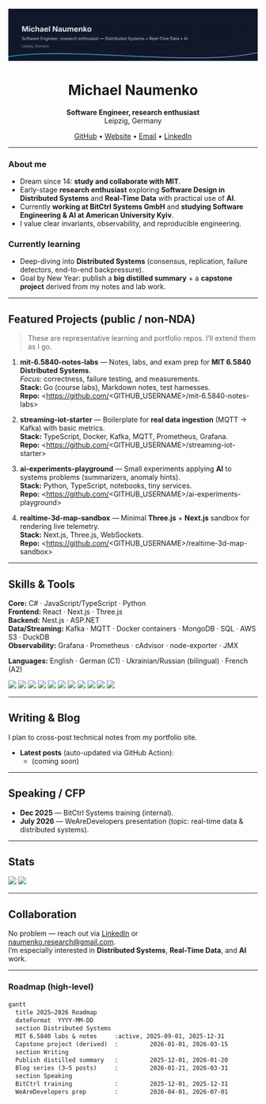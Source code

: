 <p align="center">
  <img src="./assets/banner.svg" alt="Michael Naumenko — Software Engineer, research enthusiast" />
</p>

<h1 align="center">Michael Naumenko</h1>
<p align="center">
  <strong>Software Engineer, research enthusiast</strong><br/>
  Leipzig, Germany
</p>

<p align="center">
  <a href="https://github.com/<GITHUB_USERNAME>">GitHub</a> •
  <a href="#">Website</a> •
  <a href="mailto:naumenko.research@gmail.com">Email</a> •
  <a href="https://linkedin.com/in/naumenko-fullstack">LinkedIn</a>
</p>

---

### About me

- Dream since 14: **study and collaborate with MIT**.  
- Early-stage **research enthusiast** exploring **Software Design in Distributed Systems** and **Real-Time Data** with practical use of **AI**.  
- Currently **working at BitCtrl Systems GmbH** and **studying Software Engineering & AI at American University Kyiv**.  
- I value clear invariants, observability, and reproducible engineering.

### Currently learning

- Deep-diving into **Distributed Systems** (consensus, replication, failure detectors, end-to-end backpressure).  
- Goal by New Year: publish a **big distilled summary** + a **capstone project** derived from my notes and lab work.

---

## Featured Projects (public / non-NDA)

> These are representative learning and portfolio repos. I’ll extend them as I go.

1) **mit-6.5840-notes-labs** — Notes, labs, and exam prep for **MIT 6.5840 Distributed Systems**.  
   _Focus:_ correctness, failure testing, and measurements.  
   **Stack:** Go (course labs), Markdown notes, test harnesses.  
   **Repo:** <https://github.com/<GITHUB_USERNAME>/mit-6.5840-notes-labs>

2) **streaming-iot-starter** — Boilerplate for **real data ingestion** (MQTT → Kafka) with basic metrics.  
   **Stack:** TypeScript, Docker, Kafka, MQTT, Prometheus, Grafana.  
   **Repo:** <https://github.com/<GITHUB_USERNAME>/streaming-iot-starter>

3) **ai-experiments-playground** — Small experiments applying **AI** to systems problems (summarizers, anomaly hints).  
   **Stack:** Python, TypeScript, notebooks, tiny services.  
   **Repo:** <https://github.com/<GITHUB_USERNAME>/ai-experiments-playground>

4) **realtime-3d-map-sandbox** — Minimal **Three.js** + **Next.js** sandbox for rendering live telemetry.  
   **Stack:** Next.js, Three.js, WebSockets.  
   **Repo:** <https://github.com/<GITHUB_USERNAME>/realtime-3d-map-sandbox>

---

## Skills & Tools

**Core:** C# · JavaScript/TypeScript · Python  
**Frontend:** React · Next.js · Three.js  
**Backend:** Nest.js · ASP.NET  
**Data/Streaming:** Kafka · MQTT · Docker containers · MongoDB · SQL · AWS S3 · DuckDB  
**Observability:** Grafana · Prometheus · cAdvisor · node-exporter · JMX

**Languages:** English · German (C1) · Ukrainian/Russian (bilingual) · French (A2)

<p>
  <!-- badges (dark theme friendly) -->
  <img src="https://img.shields.io/badge/C%23-239120?logo=.net&logoColor=white" />
  <img src="https://img.shields.io/badge/TypeScript-3178C6?logo=typescript&logoColor=white" />
  <img src="https://img.shields.io/badge/React-20232A?logo=react&logoColor=61DAFB" />
  <img src="https://img.shields.io/badge/Next.js-000000?logo=nextdotjs&logoColor=white" />
  <img src="https://img.shields.io/badge/NestJS-E0234E?logo=nestjs&logoColor=white" />
  <img src="https://img.shields.io/badge/ASP.NET-512BD4?logo=dotnet&logoColor=white" />
  <img src="https://img.shields.io/badge/Kafka-231F20?logo=apachekafka&logoColor=white" />
  <img src="https://img.shields.io/badge/MQTT-660066?logo=eclipsemosquitto&logoColor=white" />
  <img src="https://img.shields.io/badge/Grafana-F46800?logo=grafana&logoColor=white" />
  <img src="https://img.shields.io/badge/Prometheus-E6522C?logo=prometheus&logoColor=white" />
  <img src="https://img.shields.io/badge/Three.js-000000?logo=threedotjs&logoColor=white" />
</p>

---

## Writing & Blog

I plan to cross-post technical notes from my portfolio site.  
- **Latest posts** (auto-updated via GitHub Action):  
  <!-- The list below will be updated by .github/workflows/update-blog.yml -->
  - (coming soon)

---

## Speaking / CFP

- **Dec 2025** — BitCtrl Systems training (internal).  
- **July 2026** — WeAreDevelopers presentation (topic: real-time data & distributed systems).

---

## Stats

<p>
  <!-- switch username + theme to your taste -->
  <img height="165" src="https://github-readme-stats.vercel.app/api?username=mikhail2574&show_icons=true&count_private=true&theme=dark" />
  <img height="165" src="https://github-readme-streak-stats.herokuapp.com/?user=mikhail2574&theme=dark" />
</p>

---

## Collaboration

No problem — reach out via <a href="https://linkedin.com/in/naumenko-fullstack">LinkedIn</a> or  
<a href="mailto:naumenko.research@gmail.com">naumenko.research@gmail.com</a>.  
I’m especially interested in **Distributed Systems**, **Real-Time Data**, and **AI** work.

---

### Roadmap (high-level)

```mermaid
gantt
  title 2025–2026 Roadmap
  dateFormat  YYYY-MM-DD
  section Distributed Systems
  MIT 6.5840 labs & notes     :active, 2025-09-01, 2025-12-31
  Capstone project (derived)  :         2026-01-01, 2026-03-15
  section Writing
  Publish distilled summary   :         2025-12-01, 2026-01-20
  Blog series (3–5 posts)     :         2026-01-21, 2026-03-31
  section Speaking
  BitCtrl training            :         2025-12-01, 2025-12-31
  WeAreDevelopers prep        :         2026-04-01, 2026-07-01
